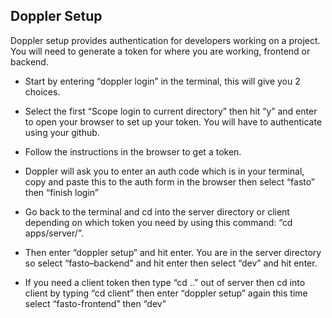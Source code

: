 ## Doppler Setup

Doppler setup provides authentication for developers working on a project. You will need to generate a token for where you are working, frontend or backend.

-   Start by entering “doppler login” in the terminal, this will give you 2 choices.

-   Select the first “Scope login to current directory” then hit “y” and enter to open your browser to set up your token. You will have to authenticate using your github.

-   Follow the instructions in the browser to get a token.

-   Doppler will ask you to enter an auth code which is in your terminal, copy and paste this to the auth form in the browser then select “fasto” then “finish login”

-   Go back to the terminal and cd into the server directory or client depending on which token you need by using this command: “cd apps/server/”.

-   Then enter “doppler setup” and hit enter. You are in the server directory so select “fasto–backend” and hit enter then select “dev” and hit enter.

-   If you need a client token then type “cd ..” out of server then cd into client by typing “cd client” then enter “doppler setup” again this time select “fasto-frontend” then “dev”
